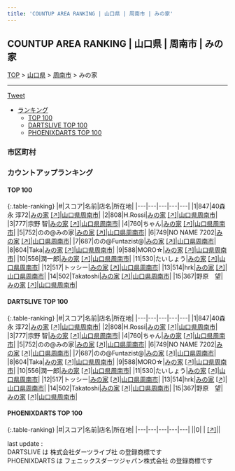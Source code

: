 ```yaml
---
title: 'COUNTUP AREA RANKING | 山口県 | 周南市 | みの家'
---
```

## COUNTUP AREA RANKING | 山口県 | 周南市 | みの家

[TOP](/darts/rank/) > [山口県](/darts/rank/山口県/) > [周南市](/darts/rank/山口県/周南市/) > みの家

___

<a href="https://twitter.com/share?ref_src=twsrc%5Etfw" data-text="COUNTUP AREA RANKING | 山口県周南市みの家" class="twitter-share-button" data-hashtags="DARTSLIVE,PHOENIXDARTS,darts,ダーツ" data-show-count="false">Tweet</a>

* [ランキング](#カウントアップランキング)
    * [TOP 100](#top-100)
    * [DARTSLIVE TOP 100](#dartslive-top-100)
    * [PHOENIXDARTS TOP 100](#phoenixdarts-top-100)

### 市区町村

<ul>

</ul>

### カウントアップランキング

#### TOP 100



{:.table-ranking}
|#|スコア|名前|店名|所在地|
|---|---|---|---|---|
|1|847|<span class="rank-name-dl">40森永 淳72</span>|<a href="/darts/rank/shops/84a3126a0c1a09125f9f3321c1147265.html">みの家</a> <a href="https://search.dartslive.com/jp/shop/84a3126a0c1a09125f9f3321c1147265">[↗]</a>|<a href="/darts/rank/山口県/周南市">山口県周南市</a>|
|2|808|<span class="rank-name-dl">H.Rossi</span>|<a href="/darts/rank/shops/84a3126a0c1a09125f9f3321c1147265.html">みの家</a> <a href="https://search.dartslive.com/jp/shop/84a3126a0c1a09125f9f3321c1147265">[↗]</a>|<a href="/darts/rank/山口県/周南市">山口県周南市</a>|
|3|777|<span class="rank-name-dl">宗野 智</span>|<a href="/darts/rank/shops/84a3126a0c1a09125f9f3321c1147265.html">みの家</a> <a href="https://search.dartslive.com/jp/shop/84a3126a0c1a09125f9f3321c1147265">[↗]</a>|<a href="/darts/rank/山口県/周南市">山口県周南市</a>|
|4|760|<span class="rank-name-dl">ちゃん</span>|<a href="/darts/rank/shops/84a3126a0c1a09125f9f3321c1147265.html">みの家</a> <a href="https://search.dartslive.com/jp/shop/84a3126a0c1a09125f9f3321c1147265">[↗]</a>|<a href="/darts/rank/山口県/周南市">山口県周南市</a>|
|5|752|<span class="rank-name-dl">のの@みの家</span>|<a href="/darts/rank/shops/84a3126a0c1a09125f9f3321c1147265.html">みの家</a> <a href="https://search.dartslive.com/jp/shop/84a3126a0c1a09125f9f3321c1147265">[↗]</a>|<a href="/darts/rank/山口県/周南市">山口県周南市</a>|
|6|749|<span class="rank-name-dl">NO NAME 7202</span>|<a href="/darts/rank/shops/84a3126a0c1a09125f9f3321c1147265.html">みの家</a> <a href="https://search.dartslive.com/jp/shop/84a3126a0c1a09125f9f3321c1147265">[↗]</a>|<a href="/darts/rank/山口県/周南市">山口県周南市</a>|
|7|687|<span class="rank-name-dl">のの@Funtazist@</span>|<a href="/darts/rank/shops/84a3126a0c1a09125f9f3321c1147265.html">みの家</a> <a href="https://search.dartslive.com/jp/shop/84a3126a0c1a09125f9f3321c1147265">[↗]</a>|<a href="/darts/rank/山口県/周南市">山口県周南市</a>|
|8|604|<span class="rank-name-dl">Taka</span>|<a href="/darts/rank/shops/84a3126a0c1a09125f9f3321c1147265.html">みの家</a> <a href="https://search.dartslive.com/jp/shop/84a3126a0c1a09125f9f3321c1147265">[↗]</a>|<a href="/darts/rank/山口県/周南市">山口県周南市</a>|
|9|588|<span class="rank-name-dl">MORO☆</span>|<a href="/darts/rank/shops/84a3126a0c1a09125f9f3321c1147265.html">みの家</a> <a href="https://search.dartslive.com/jp/shop/84a3126a0c1a09125f9f3321c1147265">[↗]</a>|<a href="/darts/rank/山口県/周南市">山口県周南市</a>|
|10|556|<span class="rank-name-dl">潤一郎</span>|<a href="/darts/rank/shops/84a3126a0c1a09125f9f3321c1147265.html">みの家</a> <a href="https://search.dartslive.com/jp/shop/84a3126a0c1a09125f9f3321c1147265">[↗]</a>|<a href="/darts/rank/山口県/周南市">山口県周南市</a>|
|11|530|<span class="rank-name-dl">たいしょう</span>|<a href="/darts/rank/shops/84a3126a0c1a09125f9f3321c1147265.html">みの家</a> <a href="https://search.dartslive.com/jp/shop/84a3126a0c1a09125f9f3321c1147265">[↗]</a>|<a href="/darts/rank/山口県/周南市">山口県周南市</a>|
|12|517|<span class="rank-name-dl">トッシー</span>|<a href="/darts/rank/shops/84a3126a0c1a09125f9f3321c1147265.html">みの家</a> <a href="https://search.dartslive.com/jp/shop/84a3126a0c1a09125f9f3321c1147265">[↗]</a>|<a href="/darts/rank/山口県/周南市">山口県周南市</a>|
|13|514|<span class="rank-name-dl">hrk</span>|<a href="/darts/rank/shops/84a3126a0c1a09125f9f3321c1147265.html">みの家</a> <a href="https://search.dartslive.com/jp/shop/84a3126a0c1a09125f9f3321c1147265">[↗]</a>|<a href="/darts/rank/山口県/周南市">山口県周南市</a>|
|14|502|<span class="rank-name-dl">Takatoshi</span>|<a href="/darts/rank/shops/84a3126a0c1a09125f9f3321c1147265.html">みの家</a> <a href="https://search.dartslive.com/jp/shop/84a3126a0c1a09125f9f3321c1147265">[↗]</a>|<a href="/darts/rank/山口県/周南市">山口県周南市</a>|
|15|367|<span class="rank-name-dl">野原　望</span>|<a href="/darts/rank/shops/84a3126a0c1a09125f9f3321c1147265.html">みの家</a> <a href="https://search.dartslive.com/jp/shop/84a3126a0c1a09125f9f3321c1147265">[↗]</a>|<a href="/darts/rank/山口県/周南市">山口県周南市</a>|


#### DARTSLIVE TOP 100



{:.table-ranking}
|#|スコア|名前|店名|所在地|
|---|---|---|---|---|
|1|847|<span class="rank-name-dl">40森永 淳72</span>|<a href="/darts/rank/shops/84a3126a0c1a09125f9f3321c1147265.html">みの家</a> <a href="https://search.dartslive.com/jp/shop/84a3126a0c1a09125f9f3321c1147265">[↗]</a>|<a href="/darts/rank/山口県/周南市">山口県周南市</a>|
|2|808|<span class="rank-name-dl">H.Rossi</span>|<a href="/darts/rank/shops/84a3126a0c1a09125f9f3321c1147265.html">みの家</a> <a href="https://search.dartslive.com/jp/shop/84a3126a0c1a09125f9f3321c1147265">[↗]</a>|<a href="/darts/rank/山口県/周南市">山口県周南市</a>|
|3|777|<span class="rank-name-dl">宗野 智</span>|<a href="/darts/rank/shops/84a3126a0c1a09125f9f3321c1147265.html">みの家</a> <a href="https://search.dartslive.com/jp/shop/84a3126a0c1a09125f9f3321c1147265">[↗]</a>|<a href="/darts/rank/山口県/周南市">山口県周南市</a>|
|4|760|<span class="rank-name-dl">ちゃん</span>|<a href="/darts/rank/shops/84a3126a0c1a09125f9f3321c1147265.html">みの家</a> <a href="https://search.dartslive.com/jp/shop/84a3126a0c1a09125f9f3321c1147265">[↗]</a>|<a href="/darts/rank/山口県/周南市">山口県周南市</a>|
|5|752|<span class="rank-name-dl">のの@みの家</span>|<a href="/darts/rank/shops/84a3126a0c1a09125f9f3321c1147265.html">みの家</a> <a href="https://search.dartslive.com/jp/shop/84a3126a0c1a09125f9f3321c1147265">[↗]</a>|<a href="/darts/rank/山口県/周南市">山口県周南市</a>|
|6|749|<span class="rank-name-dl">NO NAME 7202</span>|<a href="/darts/rank/shops/84a3126a0c1a09125f9f3321c1147265.html">みの家</a> <a href="https://search.dartslive.com/jp/shop/84a3126a0c1a09125f9f3321c1147265">[↗]</a>|<a href="/darts/rank/山口県/周南市">山口県周南市</a>|
|7|687|<span class="rank-name-dl">のの@Funtazist@</span>|<a href="/darts/rank/shops/84a3126a0c1a09125f9f3321c1147265.html">みの家</a> <a href="https://search.dartslive.com/jp/shop/84a3126a0c1a09125f9f3321c1147265">[↗]</a>|<a href="/darts/rank/山口県/周南市">山口県周南市</a>|
|8|604|<span class="rank-name-dl">Taka</span>|<a href="/darts/rank/shops/84a3126a0c1a09125f9f3321c1147265.html">みの家</a> <a href="https://search.dartslive.com/jp/shop/84a3126a0c1a09125f9f3321c1147265">[↗]</a>|<a href="/darts/rank/山口県/周南市">山口県周南市</a>|
|9|588|<span class="rank-name-dl">MORO☆</span>|<a href="/darts/rank/shops/84a3126a0c1a09125f9f3321c1147265.html">みの家</a> <a href="https://search.dartslive.com/jp/shop/84a3126a0c1a09125f9f3321c1147265">[↗]</a>|<a href="/darts/rank/山口県/周南市">山口県周南市</a>|
|10|556|<span class="rank-name-dl">潤一郎</span>|<a href="/darts/rank/shops/84a3126a0c1a09125f9f3321c1147265.html">みの家</a> <a href="https://search.dartslive.com/jp/shop/84a3126a0c1a09125f9f3321c1147265">[↗]</a>|<a href="/darts/rank/山口県/周南市">山口県周南市</a>|
|11|530|<span class="rank-name-dl">たいしょう</span>|<a href="/darts/rank/shops/84a3126a0c1a09125f9f3321c1147265.html">みの家</a> <a href="https://search.dartslive.com/jp/shop/84a3126a0c1a09125f9f3321c1147265">[↗]</a>|<a href="/darts/rank/山口県/周南市">山口県周南市</a>|
|12|517|<span class="rank-name-dl">トッシー</span>|<a href="/darts/rank/shops/84a3126a0c1a09125f9f3321c1147265.html">みの家</a> <a href="https://search.dartslive.com/jp/shop/84a3126a0c1a09125f9f3321c1147265">[↗]</a>|<a href="/darts/rank/山口県/周南市">山口県周南市</a>|
|13|514|<span class="rank-name-dl">hrk</span>|<a href="/darts/rank/shops/84a3126a0c1a09125f9f3321c1147265.html">みの家</a> <a href="https://search.dartslive.com/jp/shop/84a3126a0c1a09125f9f3321c1147265">[↗]</a>|<a href="/darts/rank/山口県/周南市">山口県周南市</a>|
|14|502|<span class="rank-name-dl">Takatoshi</span>|<a href="/darts/rank/shops/84a3126a0c1a09125f9f3321c1147265.html">みの家</a> <a href="https://search.dartslive.com/jp/shop/84a3126a0c1a09125f9f3321c1147265">[↗]</a>|<a href="/darts/rank/山口県/周南市">山口県周南市</a>|
|15|367|<span class="rank-name-dl">野原　望</span>|<a href="/darts/rank/shops/84a3126a0c1a09125f9f3321c1147265.html">みの家</a> <a href="https://search.dartslive.com/jp/shop/84a3126a0c1a09125f9f3321c1147265">[↗]</a>|<a href="/darts/rank/山口県/周南市">山口県周南市</a>|


#### PHOENIXDARTS TOP 100



{:.table-ranking}
|#|スコア|名前|店名|所在地|
|---|---|---|---|---|
||0|<span class="rank-name-dl"> </span>|<a href="/darts/rank/shops/.html"></a> <a href="">[↗]</a>|<a href="/darts/rank//"></a>|


<div class="footer border-top border-gray-light mt-5 pt-3 text-right text-gray">
    last update : <span style="font-weight: italic" id="foot_last_modified"></span><br />
    DARTSLIVE は 株式会社ダーツライブ社 の登録商標です<br />
    PHOENIXDARTS は フェニックスダーツジャパン株式会社 の登録商標です<br />
</div>

<script src="https://cdnjs.cloudflare.com/ajax/libs/jquery.tablesorter/2.31.3/js/jquery.tablesorter.min.js" integrity="sha512-qzgd5cYSZcosqpzpn7zF2ZId8f/8CHmFKZ8j7mU4OUXTNRd5g+ZHBPsgKEwoqxCtdQvExE5LprwwPAgoicguNg==" crossorigin="anonymous" referrerpolicy="no-referrer"></script>
<link rel="stylesheet" href="https://cdnjs.cloudflare.com/ajax/libs/jquery.tablesorter/2.31.3/css/theme.default.min.css" integrity="sha512-wghhOJkjQX0Lh3NSWvNKeZ0ZpNn+SPVXX1Qyc9OCaogADktxrBiBdKGDoqVUOyhStvMBmJQ8ZdMHiR3wuEq8+w==" crossorigin="anonymous" referrerpolicy="no-referrer" />
<script>
$(function() {
    $(".table-ranking").tablesorter({sortList:[[0, 0]]});
    $("#foot_last_modified").text(formatDate(new Date(document.lastModified), 'yyyy-MM-dd HH:mm:ss'));
});
</script>

<script async src="https://platform.twitter.com/widgets.js" charset="utf-8"></script>